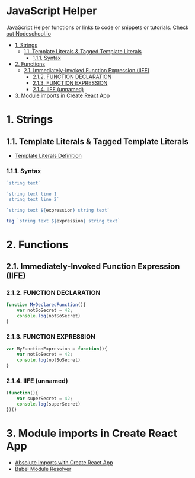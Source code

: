 JavaScript Helper
==============================================

JavaScript Helper functions or links to code or snippets or tutorials.
[Check out Nodeschool.io](https://nodeschool.io)

<!-- TOC -->

- [1. Strings](#1-strings)
    - [1.1. Template Literals & Tagged Template Literals](#11-template-literals--tagged-template-literals)
        - [1.1.1. Syntax](#111-syntax)
- [2. Functions](#2-functions)
    - [2.1. Immediately-Invoked Function Expression (IIFE)](#21-immediately-invoked-function-expression-iife)
        - [2.1.2. FUNCTION DECLARATION](#212-function-declaration)
        - [2.1.3. FUNCTION EXPRESSION](#213-function-expression)
        - [2.1.4. IIFE (unnamed)](#214-iife-unnamed)
- [3. Module imports in Create React App](#3-module-imports-in-create-react-app)

<!-- /TOC -->

# 1. Strings

## 1.1. Template Literals & Tagged Template Literals

- [Template Literals Definition](https://developer.mozilla.org/en-US/docs/Web/JavaScript/Reference/Template_literals) 

### 1.1.1. Syntax
```js
`string text`

`string text line 1
 string text line 2`

`string text ${expression} string text`

tag `string text ${expression} string text`
```

# 2. Functions

## 2.1. Immediately-Invoked Function Expression (IIFE)

### 2.1.2. FUNCTION DECLARATION
```js
function MyDeclaredFunction(){
    var notSoSecret = 42;
    console.log(notSoSecret)
}
```

### 2.1.3. FUNCTION EXPRESSION
```js
var MyFunctionExpression = function(){
    var notSoSecret = 42;
    console.log(notSoSecret)
}
```

### 2.1.4. IIFE (unnamed)
```js
(function(){
    var superSecret = 42;
    console.log(superSecret)
})()
```

# 3. Module imports in Create React App

- [Absolute Imports with Create React App](https://medium.com/@ktruong008/absolute-imports-with-create-react-app-4338fbca7e3d)
- [Babel Module Resolver](https://github.com/tleunen/babel-plugin-module-resolver)
